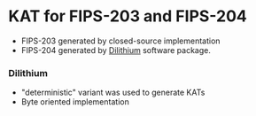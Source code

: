 # KAT for FIPS-203 and FIPS-204

* FIPS-203 generated by closed-source implementation
* FIPS-204 generated by [Dilithium](https://github.com/pq-crystals/dilithium/tree/standard) software package.

### Dilithium
- "deterministic" variant was used to generate KATs
- Byte oriented implementation

